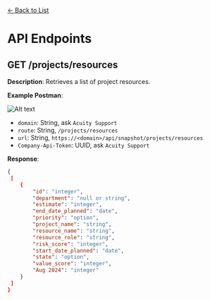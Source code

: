 [<- Back to List](https://github.com/AcuityPPM/APIs/blob/main/endpoints/list.md)

# API Endpoints

## GET /projects/resources

**Description**: Retrieves a list of project resources.

**Example Postman**:

![Alt text](https://github.com/AcuityPPM/APIs/blob/main/img/get_headers.webp)

- `domain`: String, ask `Acuity Support`
- `route`: String, `/projects/resources`
- `url`: String, `https://<domain>/api/snapshot/projects/resources`
- `Company-Api-Token`: UUID, ask `Acuity Support`

**Response**:

```json
{
 [
    {
        "id": "integer",
        "department": "null or string",
        "estimate": "integer",
        "end_date_planned": "date",
        "priority": "option",
        "project_name": "string",
        "resource_name": "string",
        "resource_role": "string",
        "risk_score": "integer",
        "start_date_planned": "date",
        "state": "option",
        "value_score": "integer",
        "Aug 2024": "integer"
    }
 ]
}
```

